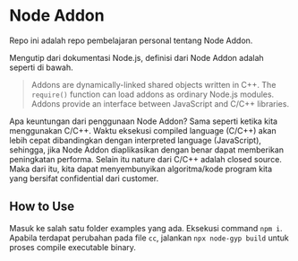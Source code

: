 # Node Addon

Repo ini adalah repo pembelajaran personal tentang Node Addon.

Mengutip dari dokumentasi Node.js, definisi dari Node Addon adalah seperti di bawah.

> Addons are dynamically-linked shared objects written in C++. The `require()` function can load addons as ordinary Node.js modules. Addons provide an interface between JavaScript and C/C++ libraries.

Apa keuntungan dari penggunaan Node Addon? Sama seperti ketika kita menggunakan C/C++. Waktu eksekusi compiled language (C/C++) akan lebih cepat dibandingkan dengan interpreted language (JavaScript), sehingga, jika Node Addon diaplikasikan dengan benar dapat memberikan peningkatan performa. Selain itu nature dari C/C++ adalah closed source. Maka dari itu, kita dapat menyembunyikan algoritma/kode program kita yang bersifat confidential dari customer.

## How to Use

Masuk ke salah satu folder examples yang ada. Eksekusi command `npm i`. Apabila terdapat perubahan pada file `cc`, jalankan `npx node-gyp build` untuk proses compile executable binary.